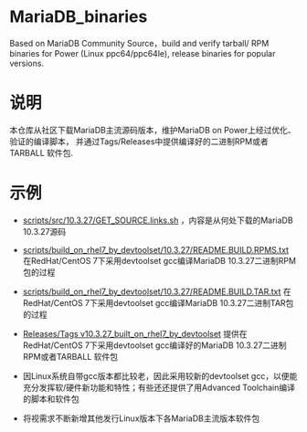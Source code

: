 # MariaDB_binaries
Based on MariaDB Community Source，build and verify  tarball/ RPM binaries for Power (Linux ppc64/ppc64le), release binaries for popular versions.

# 说明
本仓库从社区下载MariaDB主流源码版本，维护MariaDB on Power上经过优化、验证的编译脚本， 并通过Tags/Releases中提供编译好的二进制RPM或者TARBALL 软件包.
 
# 示例
* [scripts/src/10.3.27/GET_SOURCE.links.sh](https://github.com/DBres4Power/MariaDB_binaries/blob/main/scripts/src/10.3.27/GET_SOURCE.links.sh) ，内容是从何处下载的MariaDB 10.3.27源码
 
* [scripts/build_on_rhel7_by_devtoolset/10.3.27/README.BUILD.RPMS.txt](https://github.com/DBres4Power/MariaDB_binaries/blob/build/scripts/build_on_rhel7_by_devtoolset/10.3.27/README.BUILD.RPMS.txt) 在RedHat/CentOS 7下采用devtoolset gcc编译MariaDB 10.3.27二进制RPM包的过程

* [scripts/build_on_rhel7_by_devtoolset/10.3.27/README.BUILD.TAR.txt](https://github.com/DBres4Power/MariaDB_binaries/blob/build/scripts/build_on_rhel7_by_devtoolset/10.3.27/README.BUILD.TAR.txt) 在RedHat/CentOS 7下采用devtoolset gcc编译MariaDB 10.3.27二进制TAR包的过程

* [Releases/Tags v10.3.27_built_on_rhel7_by_devtoolset](https://github.com/DBres4Power/MariaDB_binaries/releases/tag/v10.3.27_built_on_rhel7_by_devtoolset) 提供在RedHat/CentOS 7下采用devtoolset gcc编译好的MariaDB 10.3.27二进制RPM或者TARBALL 软件包

* 因Linux系统自带gcc版本都比较老，因此采用较新的devtoolset gcc，以便能充分发挥软/硬件新功能和特性；有些还还提供了用Advanced Toolchain编译的脚本和软件包

* 将视需求不断新增其他发行Linux版本下各MariaDB主流版本软件包
